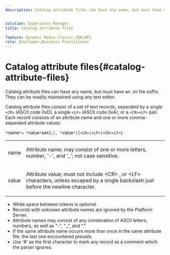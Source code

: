 ```yaml
---
description: Catalog attribute files can have any name, but must have an .ini file suffix. They can be readily maintained using any text editor.


solution: Experience Manager
title: Catalog attribute files

feature: Dynamic Media Classic,SDK/API
role: Developer,Business Practitioner
---
```


# Catalog attribute files{#catalog-attribute-files}

Catalog attribute files can have any name, but must have an .ini file suffix. They can be readily maintained using any text editor.

Catalog attribute files consist of a set of text records, separated by a single `<CR>` (ASCII code 0xD), a single `<LF>` (ASCII code 0xA), or a `<CR><LF>` pair. Each record consists of an attribute name and one or more comma-separated attribute values:

`*`name`*= *`value`*&#42;[, *`value`*]{<CR>|<LF>|<CR><LF>}`

<table id="simpletable_8454AD549FDA421BA1469CDA44132773"> 
 <tr class="strow"> 
  <td class="stentry"> <p> <span class="codeph"> <span class="varname"> name </span> </span> </p> </td> 
  <td class="stentry"> <p>Attribute name; may consist of one or more letters, number, '-', and '_'; not case sensitive. </p> </td> 
 </tr> 
 <tr class="strow"> 
  <td class="stentry"> <p> <span class="codeph"> <span class="varname"> value </span> </span> </p> </td> 
  <td class="stentry"> <p>Attribute value; must not include <span class="codeph"> &lt;CR&gt; </span>, or <span class="codeph"> &lt;LF&gt; </span> characters, unless escaped by a single backslash just before the newline character. </p> </td> 
 </tr> 
</table>

* White space between tokens is optional. 
* Records with unknown attribute names are ignored by the Platform Server. 
* Attribute names may consist of any combination of ASCII letters, numbers, as well as "-", "_", and "." 
* If the same attribute name occurs more than once in the same attribute file, the last one encountered prevails. 
* Use '#' as the first character to mark any record as a comment which the parser ignores.

